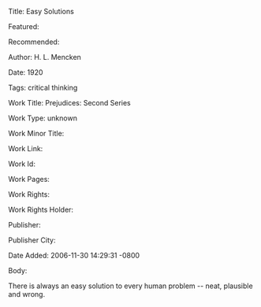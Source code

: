 Title: Easy Solutions

Featured: 

Recommended: 

Author: H. L. Mencken

Date: 1920

Tags: critical thinking

Work Title: Prejudices: Second Series

Work Type: unknown

Work Minor Title:  

Work Link: 

Work Id:  

Work Pages:  

Work Rights:  

Work Rights Holder:  

Publisher:  

Publisher City:  

Date Added: 2006-11-30 14:29:31 -0800

Body:

There is always an easy solution to every human problem -- neat, plausible and wrong.


